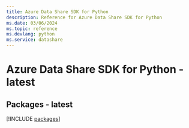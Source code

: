 ```yaml
---
title: Azure Data Share SDK for Python
description: Reference for Azure Data Share SDK for Python
ms.date: 03/06/2024
ms.topic: reference
ms.devlang: python
ms.service: datashare
---
```

# Azure Data Share SDK for Python - latest
## Packages - latest
[!INCLUDE [packages](data-share-index.md)]